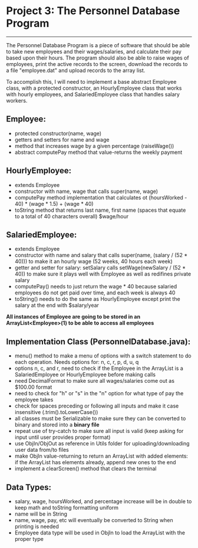 # Project 3: The Personnel Database Program
-------------------------------------------------------------------------------------------------------------------------------------------------------------------------
The Personnel Database Program is a piece of software that should be able to take new employees and their wages/salaries, and calculate their pay based upon their hours.
The program should also be able to raise wages of employees, print the active records to the screen, download the records to a file "employee.dat" and upload records to the array list.

To accomplish this, I will need to implement a base abstract Employee class, with a protected constructor, an HourlyEmployee class that works with hourly employees, and SalariedEmployee class that handles salary workers.

## Employee:
* protected constructor(name, wage)
* getters and setters for name and wage
* method that increases wage by a given percentage (raiseWage())
* abstract computePay method that value-returns the weekly payment

## HourlyEmployee:
* extends Employee
* constructor with name, wage that calls super(name, wage)
* computePay method implementation that calculates ot (hoursWorked - 40) * (wage * 1.5) + (wage * 40)
* toString method that returns last name, first name (spaces that equate to a total of 40 characters overall) $wage/hour


## SalariedEmployee:
* extends Employee
* constructor with name and salary that calls super(name, (salary / (52 * 40))) to make it an hourly wage (52 weeks, 40 hours each week)
* getter and setter for salary: setSalary calls setWage(newSalary / (52 * 40)) to make sure it plays well with Employee as well as redifines private salary
* computePay() needs to just return the wage * 40 because salaried employees do not get paid over time, and each week is always 40
* toString() needs to do the same as HourlyEmployee except print the salary at the end with $salary/year

**All instances of Employee are going to be stored in an ArrayList&lt;Employee&gt;(1) to be able to access all employees**

## Implementation Class (PersonnelDatabase.java):
* menu() method to make a menu of options with a switch statement to do each operation. Needs options for: n, c, r, p, d, u, q
* options n, c, and r, need to check if the Employee in the ArrayList is a SalariedEmployee or HourlyEmployee before making calls
* need DecimalFormat to make sure all wages/salaries come out as $100.00 format
* need to check for "h" or "s" in the "n" option for what type of pay the employee takes
* check for spaces preceding or following all inputs and make it case insensitive (.trim().toLowerCase())
* all classes must be Serializable to make sure they can be converted to binary and stored into a **binary file**
* repeat use of try-catch to make sure all input is valid (keep asking for input until user provides proper format)
* use ObjIn/ObjOut as reference in Utils folder for uploading/downloading user data from/to files
* make ObjIn value-returning to return an ArrayList with added elements: if the ArrayList has elements already, append new ones to the end
* implement a clearScreen() method that clears the terminal

## Data Types: 
* salary, wage, hoursWorked, and percentage increase will be in double to keep math and toString formatting uniform
* name will be in String
* name, wage, pay, etc will eventually be converted to String when printing is needed
* Employee data type will be used in ObjIn to load the ArrayList with the proper type

